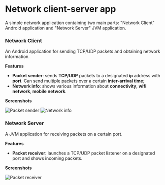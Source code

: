 # Network client-server app

A simple network application containing two main parts: "Network Client" Android application and "Network Server" JVM application.

### Network Client
An Android application for sending TCP/UDP packets and obtaining network information.

**Features**
- **Packet sender**: sends **TCP/UDP** packets to a designated **ip** address with **port**. Can send multiple packets over a certain **inter-arrival time**;
- **Network info**: shows various information about **connectivity**, **wifi network**, **mobile network**.

**Screenshots**

![Packet sender](https://github.com/user-attachments/assets/e13e6170-6f35-458c-a45f-f7ca1607a5f8)
![Network info](https://github.com/user-attachments/assets/3f789e96-a27c-4579-8da5-242621dc2fd7)

### Network Server
A JVM application for receiving packets on a certain port.

**Features**
- **Packet receiver**: launches a TCP/UDP packet listener on a designated port and shows incoming packets.

**Screenshots**

![Packet receiver](https://github.com/user-attachments/assets/3e6c959a-d319-4283-83e6-ded2a385a27c)
